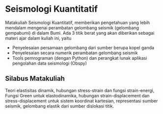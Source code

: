 # Seismologi Kuantitatif
Matakuliah Seismologi Kuantitatif, memberikan pengetahuan yang lebih mendalam mengenai perambatan gelombang seismik (gelombang gempabumi) di dalam Bumi. 
Ada 3 titik berat yang akan diberikan sebagai materi ajar dalam kuliah ini, yaitu
* Penyelesaian persamaan gelombang dari sumber berupa kopel ganda
* Penyelesaian secara numerik perambatan gelombang seismik
* Tools pemrograman (dengan Python) dan perangkat lunak aplikasi pengolahan data seismologi (Obspy)

## Silabus Matakuliah

Teori elastisitas dinamik, hubungan stress-strain dan fungsi strain-energi, Fungsi Green untuk elastodinamika, 
hubungan strain-displacement dan stress-displacement untuk sistem koordinat kartesian, representasi sumber seismik, 
gelombang elastik dari sumber dislokasi titik.     
